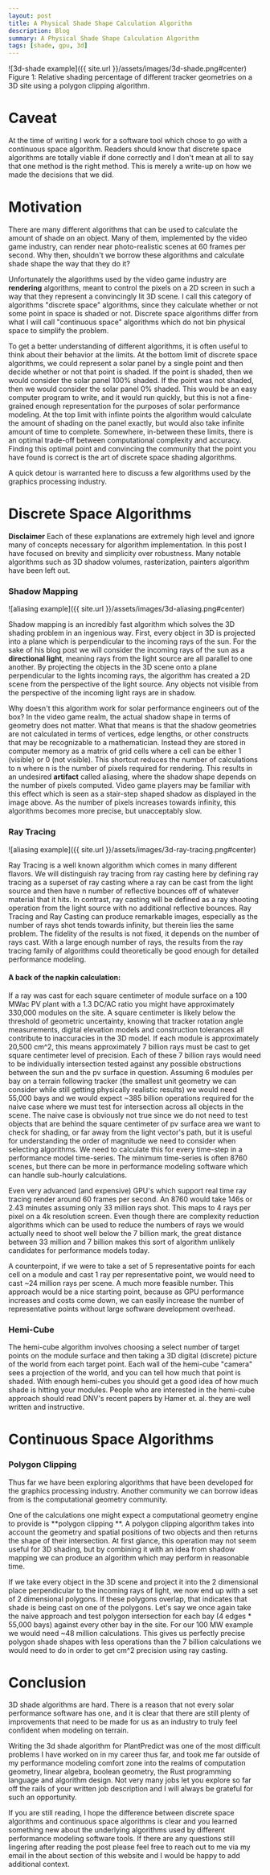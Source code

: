 ```yaml
---
layout: post
title: A Physical Shade Shape Calculation Algorithm
description: Blog
summary: A Physical Shade Shape Calculation Algorithm
tags: [shade, gpu, 3d]
---
```


![3d-shade example]({{ site.url }}/assets/images/3d-shade.png#center)
Figure 1:  Relative shading percentage of different tracker geometries on a 3D site using a polygon clipping algorithm.

# Caveat
At the time of writing I work for a software tool which chose to go with a continuous space algorithm.  Readers should know that discrete space algorithms are totally viable if done correctly and I don't mean at all to say that one method is the right method.  This is merely a write-up on how we made the decisions that we did.


# Motivation
There are many different algorithms that can be used to calculate the amount of shade on an object.  Many of them, implemented by the video game industry, can render near photo-realistic scenes at 60 frames per second.  Why then, shouldn't we borrow these algorithms and calculate shade shape the way that they do it?

Unfortunately the algorithms used by the video game industry are **rendering** algorithms, meant to control the pixels on a 2D screen in such a way that they represent a convincingly lit 3D scene.  I call this category of algorithms "discrete space" algorithms, since they calculate whether or not some point in space is shaded or not.  Discrete space algorithms differ from what I will call "continuous space" algorithms which do not bin physical space to simplify the problem.  

To get a better understanding of different algorithms, it is often useful to think about their behavior at the limits.  At the bottom limit of discrete space algorithms, we could represent a solar panel by a single point and then decide whether or not that point is shaded. If the point is shaded, then we would consider the solar panel 100% shaded.  If the point was not shaded, then we would consider the solar panel 0% shaded.  This would be an easy computer program to write, and it would run quickly, but this is not a fine-grained enough representation for the purposes of solar performance modeling.  At the top limit with infinte points the algorithm would calculate the amount of shading on the panel exactly, but would also take infinite amount of time to complete.  Somewhere, in-between these limits, there is an optimal trade-off between computational complexity and accuracy.  Finding this optimal point and convincing the community that the point you have found is correct is the art of discrete space shading algorithms.

A quick detour is warranted here to discuss a few algorithms used by the graphics processing industry.

# Discrete Space Algorithms

**Disclaimer** Each of these explanations are extremely high level and ignore many of concepts necessary for algorithm implementation.  In this post I have focused on brevity and simplicity over robustness.  Many notable algorithms such as 3D shadow volumes, rasterization, painters algorithm have been left out.

### Shadow Mapping

![aliasing example]({{ site.url }}/assets/images/3d-aliasing.png#center)

Shadow mapping is an incredibly fast algorithm which solves the 3D shading problem in an ingenious way.  First, every object in 3D is projected into a plane which is perpendicular to the incoming rays of the sun.  For the sake of his blog post we will consider the incoming rays of the sun as a **directional light**, meaning rays from the light source are all parallel to one another.  By projecting the objects in the 3D scene onto a plane perpendicular to the lights incoming rays, the algorithm has created a 2D scene from the perspective of the light source.  Any objects not visible from the perspective of the incoming light rays are in shadow.  

Why doesn't this algorithm work for solar performance engineers out of the box?  In the video game realm, the actual shadow shape in terms of geometry does not matter.  What that means is that the shadow geometries are not calculated in terms of vertices, edge lengths, or other constructs that may be recognizable to a mathematician.  Instead they are stored in computer memory as a matrix of grid cells where a cell can be either 1 (visible) or 0 (not visible).  This shortcut reduces the number of calculations to n where n is the number of pixels required for rendering.  This results in an undesired **artifact** called aliasing, where the shadow shape depends on the number of pixels computed.  Video game players may be familiar with this effect which is seen as a stair-step shaped shadow as displayed in the image above.  As the number of pixels increases towards infinity, this algorithms becomes more precise, but unacceptably slow.

### Ray Tracing

![aliasing example]({{ site.url }}/assets/images/3d-ray-tracing.png#center)

Ray Tracing is a well known algorithm which comes in many different flavors.  We will distinguish ray tracing from ray casting here by defining ray tracing as a superset of ray casting where a ray can be cast from the light source and then have n number of reflective bounces off of whatever material that it hits.  In contrast, ray casting will be defined as a ray shooting operation from the light source with no additional reflective bounces.  Ray Tracing and Ray Casting can produce remarkable images, especially as the number of rays shot tends towards infinity, but therein lies the same problem.  The fidelity of the results is not fixed, it depends on the number of rays cast.   With a large enough number of rays, the results from the ray tracing family of algorithms could theoretically be good enough for detailed performance modeling.

#### A back of the napkin calculation: 

If a ray was cast for each square centimeter of module surface on a 100 MWac PV plant with a 1.3 DC/AC ratio you might have approximately 330,000 modules on the site.  A square centimeter is likely below the threshold of geometric uncertainty, knowing that tracker rotation angle measurements, digital elevation models and construction tolerances all contribute to inaccuracies in the 3D model.  If each module is approximately 20,500 cm^2, this means approximately 7 billion rays must be cast to get square centimeter level of precision.  Each of these 7 billion rays would need to be individually intersection tested against any possible obstructions between the sun and the pv surface in question.  Assuming 6 modules per bay on a terrain following tracker (the smallest unit geometry we can consider while still getting physically realistic results) we would need 55,000 bays and we would expect ~385 billion operations required for the naive case where we must test for intersection across all objects in the scene.  The naive case is obviously not true since we do not need to test objects that are behind the square centimeter of pv surface area we want to check for shading, or far away from the light vector's path, but it is useful for understanding the order of magnitude we need to consider when selecting algorithms.  We need to calculate this for every time-step in a performance model time-series.  The minimum time-series is often 8760 scenes, but there can be more in performance modeling software which can handle sub-hourly calculations.  

Even very advanced (and expensive) GPU's which support real time ray tracing render around 60 frames per second.  An 8760 would take 146s or 2.43 minutes assuming only 33 million rays shot.  This maps to 4 rays per pixel on a 4k resolution screen.  Even though there are complexity reduction algorithms which can be used to reduce the numbers of rays we would actually need to shoot well below the 7 billion mark, the great distance between 33 million and 7 billion makes this sort of algorithm unlikely candidates for performance models today. 

A counterpoint, if we were to take a set of 5 representative points for each cell on a module and cast 1 ray per representative point, we would need to cast ~24 million rays per scene.  A much more feasible number.  This approach would be a nice starting point, because as GPU performance increases and costs come down, we can easily increase the number of representative points without large software development overhead.

### Hemi-Cube
The hemi-cube algorithm involves choosing a select number of target points on the module surface and then taking a 3D digital (discrete) picture of the world from each target point.  Each wall of the hemi-cube "camera" sees a projection of the world, and you can tell how much that point is shaded. With enough hemi-cubes you should get a good idea of how much shade is hitting your modules.  People who are interested in the hemi-cube approach should read DNV's recent papers by Hamer et. al.  they are well written and instructive.

# Continuous Space Algorithms

### Polygon Clipping

Thus far we have been exploring algorithms that have been developed for the graphics processing industry.  Another community we can borrow ideas from is the computational geometry community.

One of the calculations one might expect a computational geometry engine to provide is **polygon clipping **.  A polygon clipping algorithm takes into account the geometry and spatial positions of two objects and then returns the shape of their intersection.  At first glance, this operation may not seem useful for 3D shading, but by combining it with an idea from shadow mapping we can produce an algorithm which may perform in reasonable time.  

If we take every object in the 3D scene and project it into the 2 dimensional place perpendicular to the incoming rays of light, we now end up with a set of 2 dimensional polygons.  If these polygons overlap, that indicates that shade is being cast on one of the polygons.  Let's say we once again take the naive approach and test polygon intersection for each bay (4 edges * 55,000 bays) against every other bay in the site.  For our 100 MW example we would need ~48 million calculations.  This gives us perfectly precise  polygon shade shapes with less operations than the 7 billion calculations we would need to do in order to get cm^2 precision using ray casting.

# Conclusion

3D shade algorithms are hard.  There is a reason that not every solar performance software has one, and it is clear that there are still plenty of improvements that need to be made for us as an industry to truly feel confident when modeling on terrain.  

Writing the 3d shade algorithm for PlantPredict was one of the most difficult problems I have worked on in my career thus far, and took me far outside of my performance modeling comfort zone into the realms of computation geometry, linear algebra, boolean geometry, the Rust programming language and algorithm design.  Not very many jobs let you explore so far off the rails of your written job description and I will always be grateful for such an opportunity.

If you are still reading, I hope the difference between discrete space algorithms and continuous space algorithms is clear and you learned something new about the underlying algorithms used by different performance modeling software tools.  If there are any questions still lingering after reading the post please feel free to reach out to me via my email in the about section of this website and I would be happy to add additional context.
